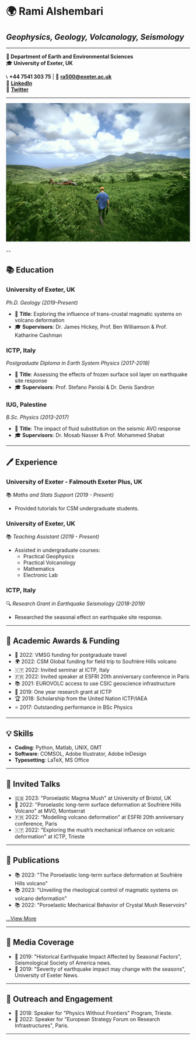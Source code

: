 # 🌍 **Rami Alshembari**
## _Geophysics, Geology, Volcanology, Seismology_

---

**📍 Department of Earth and Environmental Sciences**  
🎓 **University of Exeter, UK**  

📞 **+44 7541 303 75** | 📧 [**ra500@exeter.ac.uk**](mailto:ra500@exeter.ac.uk)  
🔗 [**LinkedIn**](https://www.linkedin.com/in/rashemb)  
🔗 [**Twitter**](https://twitter.com/alshembari)

---
![Sample Image](assets/image/5.jpg)

--


## 📚 **Education**

### **University of Exeter, UK**
_Ph.D. Geology (2019-Present)_  
- 📜 **Title**: Exploring the influence of trans-crustal magmatic systems on volcano deformation  
- 🎓 **Supervisors**: Dr. James Hickey, Prof. Ben Williamson & Prof. Katharine Cashman

### **ICTP, Italy**
_Postgraduate Diploma in Earth System Physics (2017-2018)_  
- 📜 **Title**: Assessing the effects of frozen surface soil layer on earthquake site response  
- 🎓 **Supervisors**: Prof. Stefano Parolai & Dr. Denis Sandron

### **IUG, Palestine**
_B.Sc. Physics (2013-2017)_  
- 📜 **Title**: The impact of fluid substitution on the seismic AVO response  
- 🎓 **Supervisors**: Dr. Mosab Nasser & Prof. Mohammed Shabat

---

## 🖊️ **Experience**

### **University of Exeter - Falmouth Exeter Plus, UK**
📚 _Maths and Stats Support (2019 - Present)_  
- Provided tutorials for CSM undergraduate students.

### **University of Exeter, UK**
📚 _Teaching Assistant (2019 - Present)_  
- Assisted in undergraduate courses:
  - Practical Geophysics
  - Practical Volcanology
  - Mathematics
  - Electronic Lab

### **ICTP, Italy**
🔍 _Research Grant in Earthquake Seismology (2018-2019)_  
- Researched the seasonal effect on earthquake site response.

---

## 🏅 **Academic Awards & Funding**
- 🌋 2022: VMSG funding for postgraduate travel
- 🌍 2022: CSM Global funding for field trip to Soufrière Hills volcano
- 🇮🇹 2022: Invited seminar at ICTP, Italy
- 🇫🇷 2022: Invited speaker at ESFRI 20th anniversary conference in Paris
- 📚 2021: EUROVOLC access to use CSIC geoscience infrastructure
- 📜 2019: One year research grant at ICTP
- 🏆 2018: Scholarship from the United Nation ICTP/IAEA
- ⭐ 2017: Outstanding performance in BSc Physics

---

## 💡 **Skills**
- **Coding**: Python, Matlab, UNIX, GMT
- **Software**: COMSOL, Adobe Illustrator, Adobe InDesign
- **Typesetting**: LaTeX, MS Office

---

## 🎤 **Invited Talks**
- 🇬🇧 2023: "Poroelastic Magma Mush" at University of Bristol, UK
- 🌋 2022: "Poroelastic long-term surface deformation at Soufrière Hills Volcano" at MVO, Montserrat
- 🇫🇷 2022: “Modelling volcano deformation" at ESFRI 20th anniversary conference, Paris
- 🇮🇹 2022: "Exploring the mush’s mechanical influence on volcanic deformation" at ICTP, Trieste

---

## 📖 **Publications**
- 📚 2023: "The Poroelastic long-term surface deformation at Soufrière Hills volcano"
- 📚 2023: "Unveiling the rheological control of magmatic systems on volcano deformation"
- 📚 2022: "Poroelastic Mechanical Behavior of Crystal Mush Reservoirs"

[...View More](#)

---

## 📰 **Media Coverage**
- 📢 2019: "Historical Earthquake Impact Affected by Seasonal Factors", Seismological Society of America news.
- 📢 2019: "Severity of earthquake impact may change with the seasons", University of Exeter News.

---

## 🌟 **Outreach and Engagement**
- 🎤 2018: Speaker for "Physics Without Frontiers" Program, Trieste.
- 🎤 2022: Speaker for "European Strategy Forum on Research Infrastructures", Paris.

---

